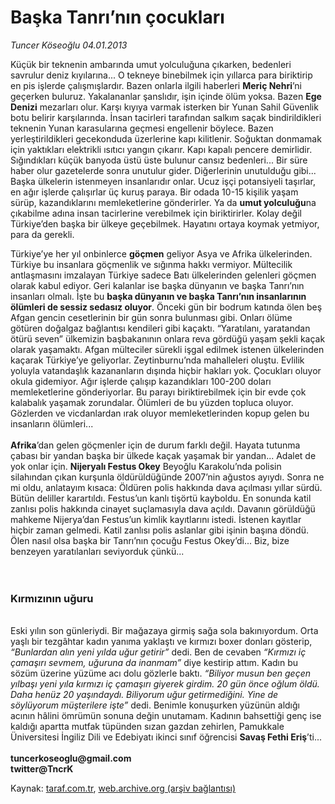 # Başka Tanrı’nın çocukları

*Tuncer Köseoğlu 04.01.2013*

<div class="yazi"><p>Küçük bir teknenin ambarında umut yolculuğuna çıkarken, bedenleri savrulur deniz kıyılarına... O tekneye binebilmek için yıllarca para biriktirip en pis işlerde çalışmışlardır. Bazen onlarla ilgili haberleri <b>Meriç Nehri</b>’ni geçerken buluruz. Yakalananlar şanslıdır, işin içinde ölüm yoksa. Bazen <b>Ege Denizi</b> mezarları olur. Karşı kıyıya varmak isterken bir Yunan Sahil Güvenlik botu belirir karşılarında. İnsan tacirleri tarafından salkım saçak bindirildikleri teknenin Yunan karasularına geçmesi engellenir böylece. Bazen yerleştirildikleri gecekonduda üzerlerine kapı kilitlenir. Soğuktan donmamak için yaktıkları elektrikli ısıtıcı yangın çıkarır. Kapı kapalı pencere demirlidir. Sığındıkları küçük banyoda üstü üste bulunur cansız bedenleri... Bir süre haber olur gazetelerde sonra unutulur gider. Diğerlerinin unutulduğu gibi... Başka ülkelerin istenmeyen insanlarıdır onlar. Ucuz işçi potansiyeli taşırlar, en ağır işlerde çalışırlar üç kuruş paraya. Bir odada 10-15 kişilik yaşam sürüp, kazandıklarını memleketlerine gönderirler. Ya da <b>umut yolculuğu</b>na çıkabilme adına insan tacirlerine verebilmek için biriktirirler. Kolay değil Türkiye’den başka bir ülkeye geçebilmek. Hayatını ortaya koymak yetmiyor, para da gerekli.</p>
<p>Türkiye’ye her yıl onbinlerce <b>göçmen</b> geliyor Asya ve Afrika ülkelerinden. Türkiye bu insanlara göçmenlik ve sığınma hakkı vermiyor. Mültecilik antlaşmasını imzalayan Türkiye sadece Batı ülkelerinden gelenleri göçmen olarak kabul ediyor. Geri kalanlar ise başka dünyanın ve başka Tanrı’nın insanları olmalı. İşte bu <b>başka dünyanın ve başka Tanrı’nın insanlarının ölümleri de sessiz sedasız oluyor</b>. Önceki gün bir bodrum katında ölen beş Afgan gencin cesetlerinin bir gün sonra bulunması gibi. Onları ölüme götüren doğalgaz bağlantısı kendileri gibi kaçaktı. “Yaratılanı, yaratandan ötürü seven” ülkemizin başbakanının onlara reva gördüğü yaşam şekli kaçak olarak yaşamaktı. Afgan mülteciler sürekli işgal edilmek istenen ülkelerinden kaçarak Türkiye’ye geliyorlar. Zeytinburnu’nda mahalleleri oluştu. Evlilik yoluyla vatandaşlık kazananların dışında hiçbir hakları yok. Çocukları oluyor okula gidemiyor. Ağır işlerde çalışıp kazandıkları 100-200 doları memleketlerine gönderiyorlar. Bu parayı biriktirebilmek için bir evde çok kalabalık yaşamak zorundalar. Ölümleri de bu yüzden topluca oluyor. Gözlerden ve vicdanlardan ırak oluyor memleketlerinden kopup gelen bu insanların ölümleri...<br/><br/><b>Afrika</b>’dan gelen göçmenler için de durum farklı değil. Hayata tutunma çabası bir yandan başka bir ülkede kaçak yaşamak bir yandan... Adalet de yok onlar için. <b>Nijeryalı Festus Okey</b> Beyoğlu Karakolu’nda polisin silahından çıkan kurşunla öldürüldüğünde 2007’nin ağustos ayıydı. Sonra ne mi oldu, anlatayım kısaca: Öldüren polis hakkında dava açılması yıllar sürdü. Bütün deliller karartıldı. Festus’un kanlı tişörtü kayboldu. En sonunda katil zanlısı polis hakkında cinayet suçlamasıyla dava açıldı. Davanın görüldüğü mahkeme Nijerya’dan Festus’un kimlik kayıtlarını istedi. İstenen kayıtlar hiçbir zaman gelmedi. Katil zanlısı polis aslanlar gibi işinin başına döndü. Ölen nasıl olsa başka bir Tanrı’nın çocuğu Festus Okey’di... Biz, bize benzeyen yaratılanları seviyorduk çünkü... <br/><br/><br/></p>
<h3>Kırmızının uğuru</h3>
<p><b><br/></b>Eski yılın son günleriydi. Bir mağazaya girmiş sağa sola bakınıyordum. Orta yaşlı bir tezgâhtar kadın yanıma yaklaştı ve kırmızı boxer donları gösterip, <i>“Bunlardan alın yeni yılda uğur getirir”</i> dedi. Ben de cevaben <i>“Kırmızı iç çamaşırı sevmem, uğuruna da inanmam”</i> diye kestirip attım. Kadın bu sözüm üzerine yüzüme acı dolu gözlerle baktı. <i>“Biliyor musun ben geçen yılbaşı yeni yıla kırmızı iç çamaşırı giyerek girdim. 20 gün önce oğlum öldü. Daha henüz 20 yaşındaydı. Biliyorum uğur getirmediğini. Yine de söylüyorum müşterilere işte”</i> dedi. Benimle konuşurken yüzünün aldığı acının hâlini ömrümün sonuna değin unutamam. Kadının bahsettiği genç ise kaldığı apartta mutfak tüpünden sızan gazdan zehirlen, Pamukkale Üniversitesi İngiliz Dili ve Edebiyatı ikinci sınıf öğrencisi <b>Savaş Fethi Eriş</b>’ti...<br/><br/><b>tuncerkoseoglu@gmail.com <br/></b><b>twitter@TncrK</b></p>
</div>

Kaynak: [taraf.com.tr](http://www.taraf.com.tr:80/tuncer-koseoglu/makale-baska-tanri-nin-cocuklari.htm), [web.archive.org (arşiv bağlantısı)](http://web.archive.org/web/20130106092931/http://www.taraf.com.tr:80/tuncer-koseoglu/makale-baska-tanri-nin-cocuklari.htm)

